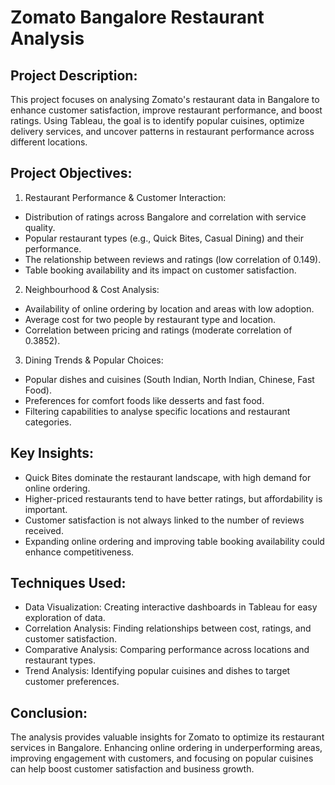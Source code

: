 # Zomato Bangalore Restaurant Analysis
 
## Project Description:
This project focuses on analysing Zomato's restaurant data in Bangalore to enhance customer satisfaction, improve restaurant performance, and boost ratings. Using Tableau, the goal is to identify popular cuisines, optimize delivery services, and uncover patterns in restaurant performance across different locations.

## Project Objectives:
1. Restaurant Performance & Customer Interaction:
* Distribution of ratings across Bangalore and correlation with service quality.
* Popular restaurant types (e.g., Quick Bites, Casual Dining) and their performance.
* The relationship between reviews and ratings (low correlation of 0.149).
* Table booking availability and its impact on customer satisfaction.
2. Neighbourhood & Cost Analysis:
* Availability of online ordering by location and areas with low adoption.
* Average cost for two people by restaurant type and location.
* Correlation between pricing and ratings (moderate correlation of 0.3852).
3. Dining Trends & Popular Choices:
* Popular dishes and cuisines (South Indian, North Indian, Chinese, Fast Food).
* Preferences for comfort foods like desserts and fast food.
* Filtering capabilities to analyse specific locations and restaurant categories.
  
## Key Insights:
* Quick Bites dominate the restaurant landscape, with high demand for online ordering.
* Higher-priced restaurants tend to have better ratings, but affordability is important.
* Customer satisfaction is not always linked to the number of reviews received.
* Expanding online ordering and improving table booking availability could enhance competitiveness.
  
## Techniques Used:
* Data Visualization: Creating interactive dashboards in Tableau for easy exploration of data.
* Correlation Analysis: Finding relationships between cost, ratings, and customer satisfaction.
* Comparative Analysis: Comparing performance across locations and restaurant types.
* Trend Analysis: Identifying popular cuisines and dishes to target customer preferences.
 
## Conclusion:
The analysis provides valuable insights for Zomato to optimize its restaurant services in Bangalore. Enhancing online ordering in underperforming areas, improving engagement with customers, and focusing on popular cuisines can help boost customer satisfaction and business growth.
